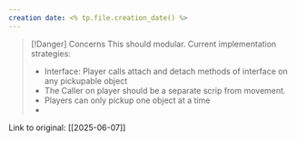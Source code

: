 ```yaml
---
creation date: <% tp.file.creation_date() %>
---
```


> [!Danger] Concerns
> This should modular. 
> Current implementation strategies:
> - Interface: Player calls attach and detach methods of interface on any pickupable object
> - The Caller on player should be a separate scrip from movement.
> - Players can only pickup one object at a time
> - 


Link to original: [[2025-06-07]]
